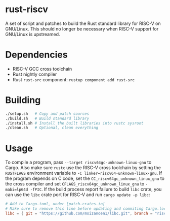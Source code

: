 # rust-riscv
A set of script and patches to build the Rust standard library for RISC-V on GNU/Linux.
This should no longer be necessary when RISC-V support for GNU/Linux is upstreamed.

# Dependencies
- RISC-V GCC cross toolchain
- Rust nightly compiler
- Rust `rust-src` component: `rustup component add rust-src`

# Building
```bash
./setup.sh   # Copy and patch sources
./build.sh   # Build standard library
./install.sh # Install the built libraries into rustc sysroot
./clean.sh   # Optional, clean everything
```

# Usage
To compile a program, pass `--target riscv64gc-unknown-linux-gnu` to Cargo.
Also make sure `rustc` use the RISC-V cross toolchain by setting the `RUSTFLAGS` environment variable to `-C linker=riscv64-unknown-linux-gnu`.
If the program depends on C code, set the `CC_riscv64gc_unknown_linux_gnu` to the cross compiler and set `CFLAGS_riscv64gc_unknown_linux_gnu` to `-mabi=lp64d -fPIC`.
If the build process report failure to build `libc` crate, you can use the `libc` crate port for RISC-V and run `cargo update -p libc`:
```toml
# Add to Cargo.toml, under [patch.crates-io]
# Make sure to remove this line before updating and commiting Cargo.lock.
libc = { git = "https://github.com/msizanoen1/libc.git", branch = "riscv" }
```
